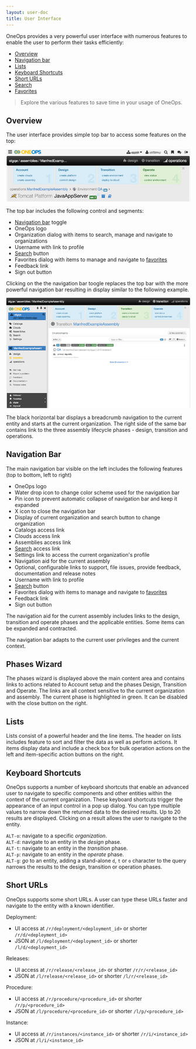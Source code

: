 ```yaml
---
layout: user-doc
title: User Interface
---
```


OneOps provides a very powerful user interface with numerous features to enable the user to perform their tasks
efficiently:

- [Overview](#overview)
- [Navigation bar](#navigation-bar)
- [Lists](#lists)
- [Keyboard Shortcuts](#keyboard-shortcuts)
- [Short URLs](#short-urls)
- [Search](./search.html)
- [Favorites](./favorites.html)

> Explore the various features to save time in your usage of OneOps. 

## Overview

The user interface provides simple top bar to access some features on the top:

<img src="/assets/img/ui/ui-overview-topbar.png"/>

The top bar includes the following control and segments:

- [Navigation bar](#navigation-bar) toggle
- OneOps logo
- Organization dialog with items to search, manage and navigate to organizations
- Username with link to profile
- [Search](./search.html) button
- Favorites dialog with items to manage and navigate to [favorites](./favorites.html)
- Feedback link
- Sign out button

Clicking on the the navigation bar toogle replaces the top bar with the more powerful navigation bar resulting in
display similar to the following example. 

<img src="/assets/img/ui/ui-overview.png"/>

The black horizontal bar displays a breadcrumb navigation to the current entity and starts at the current organization.
The right side of the same bar contains link to the three assembly lifecycle phases - design, transition and operations.

## Navigation Bar

The main navigation bar visible on the left includes the following features (top to bottom, left to right)

- OneOps logo
- Water drop icon to change color scheme used for the navigation bar
- Pin icon to prevent automatic collapse of navigation bar and keep it expanded 
- X icon to close the navigation bar
- Display of current organization and search button to change organization
- Catalogs access link 
- Clouds access link
- Assemblies access link
- [Search](./search.html) access link
- Settings link to access the current organization's profile
- Navigation aid for the current assembly
- Optional, configurable links to support, file issues, provide feedback, documentation and release notes
- Username with link to profile
- [Search](./search.html) button
- Favorites dialog with items to manage and navigate to [favorites](./favorites.html)
- Feedback link
- Sign out button

The navigation aid for the current assembly includes links to the design, transition and operate phases and the
applicable entities. Some items can be expanded and contracted. 

The navigation bar adapts to the current user privileges and the current context.

## Phases Wizard

The phases wizard is displayed above the main content area and contains links to actions related to Account setup and
the  phases Design, Transition and Operate. The links are all context sensitive to the current organization and
assembly. The current phase is highlighted in green. It can be disabled with the close button on the right.

## Lists

Lists consist of a powerful header and the line items. The header on lists includes feature to sort and filter the data
as well as perform actions. It items display data and include a check box for bulk operation actions on the left and
item-specific action buttons on the right.

## Keyboard Shortcuts

OneOps supports a number of keyboard shortcuts that enable an advanced user to navigate to specific components and other
entities within the context of the current organization. These keyboard shortcuts trigger the appearance of an input
control in a pop up dialog. You can type multiple values to narrow down the returned data to the desired results. Up to
20 results are displayed. Clicking on a result allows the user to navigate to the entity.

`ALT-o`: navigate to a specific _organization_.<br/>
`ALT-d`: navigate to an entity in the _design_ phase.<br/>
`ALT-t`: navigate to an entity in the _transition_ phase.<br/>
`ALT-p`: navigate to an entity in the _operate_ phase.<br/>
`ALT-g`: _go_ to an entity, adding a stand-alone `d`, `t` or `o` character to the query narrows the results to the design,
transition or operation phases.<br/>

## Short URLs

OneOps supports some short URLs. A user can type these URLs faster and navigate to the entity with a known identifier. 

Deployment:

* UI access at `/r/deployment/<deployment_id>` or shorter `/r/d/<deployment_id>`
* JSON at `/l/deployment/<deployment_id>` or shorter `/l/d/<deployment_id>`

Releases:

* UI access at `/r/release/<release_id>`  or shorter `/r/r/<release_id>`
* JSON at `/l/release/<release_id>`  or shorter `/l/r/<release_id>`

Procedure:

* UI access at `/r/procedure/<procedure_id>`  or shorter `/r/p/<procedure_id>`
* JSON at `/l/procedure/<procedure_id>`  or shorter `/l/p/<procedure_id>`

Instance:

* UI access at `/r/instances/<instance_id>`  or shorter `/r/i/<instance_id>`
* JSON at `/l/i/<instance_id>` 